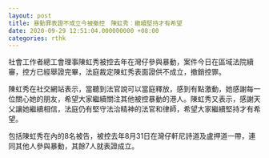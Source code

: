 ```yaml
---
layout: post
title: 暴動罪表證不成立今被撤控　陳虹秀︰繼續堅持才有希望
date: 2020-09-29 12:51:04.000000000 +08:00
categories: rthk
---
```


社會工作者總工會理事陳虹秀被控去年在灣仔參與暴動，案件今日在區域法院續審，控方已經舉證完畢，法庭裁定陳虹秀表面證供不成立，撤銷控罪。

陳虹秀在社交網站表示，當聽到法官說可以當庭釋放，感到有點激動，她感謝每一位關心她的朋友，希望大家繼續關注其他被控暴動的港人。陳虹秀又表示，感謝天父讓她繼續相信，法庭仍有堅守法治精神的法官和律師，希望大家繼續堅持才有希望。

包括陳虹秀在內的8名被告，被控去年8月31日在灣仔軒尼詩道及盧押道一帶，連同其他人參與暴動，其餘7人就表證成立。
